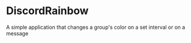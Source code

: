 # DiscordRainbow
A simple application that changes a group's color on a set interval or on a message
